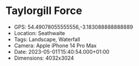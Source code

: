 # Taylorgill Force

- GPS: 54.49078055555556,-3.183088888888889
- Location: Seathwaite
- Tags: Landscape, Waterfall
- Camera: Apple iPhone 14 Pro Max
- Date: 2023-05-01T15:40:54.000+01:00
- Dimensions: 4032x3024
